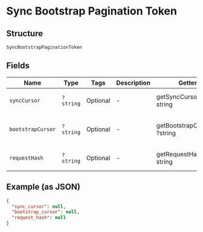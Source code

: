 
# Sync Bootstrap Pagination Token

## Structure

`SyncBootstrapPaginationToken`

## Fields

| Name | Type | Tags | Description | Getter | Setter |
|  --- | --- | --- | --- | --- | --- |
| `syncCursor` | `?string` | Optional | - | getSyncCursor(): ?string | setSyncCursor(?string syncCursor): void |
| `bootstrapCursor` | `?string` | Optional | - | getBootstrapCursor(): ?string | setBootstrapCursor(?string bootstrapCursor): void |
| `requestHash` | `?string` | Optional | - | getRequestHash(): ?string | setRequestHash(?string requestHash): void |

## Example (as JSON)

```json
{
  "sync_cursor": null,
  "bootstrap_cursor": null,
  "request_hash": null
}
```

